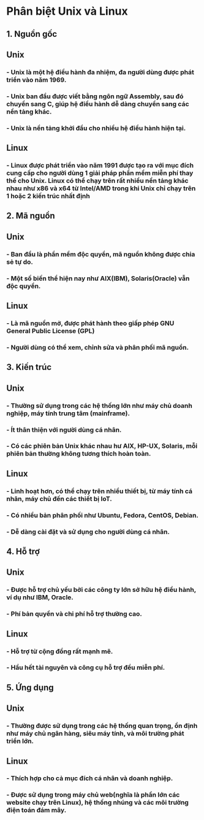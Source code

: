 # Phân biệt Unix và Linux
## 1. Nguồn gốc
## Unix
### - Unix là một hệ điều hành đa nhiệm, đa người dùng được phát triển vào năm 1969.
### - Unix ban đầu được viết bằng ngôn ngữ Assembly, sau đó chuyển sang C, giúp hệ điều hành dễ dàng chuyển sang các nền tảng khác.
### - Unix là nền tảng khởi đầu cho nhiều hệ điều hành hiện tại.
## Linux
### - Linux được phát triển vào năm 1991 được tạo ra với mục đích cung cấp cho người dùng 1 giải pháp phần mềm miễn phí thay thế cho Unix. Linux có thể chạy trên rất nhiều nền tảng khác nhau như x86 và x64 từ Intel/AMD trong khi Unix chỉ chạy trên 1 hoặc 2 kiến trúc nhất định
## 2. Mã nguồn
## Unix
### - Ban đầu là phần mềm độc quyền, mã nguồn không được chia sẻ tự do.
### - Một số biến thể hiện nay như AIX(IBM), Solaris(Oracle) vẫn độc quyền.
## Linux
### - Là mã nguồn mở, được phát hành theo giấp phép GNU General Public License (GPL)
### - Người dùng có thể xem, chỉnh sửa và phân phối mã nguồn.
## 3. Kiến trúc
## Unix
### - Thường sử dụng trong các hệ thống lớn như máy chủ doanh nghiệp, máy tính trung tâm (mainframe).
### - Ít thân thiện với người dùng cá nhân.
### - Có các phiên bản Unix khác nhau hư AIX, HP-UX, Solaris, mỗi phiên bản thường không tương thích hoàn toàn.
## Linux
### - Linh hoạt hơn, có thể chạy trên nhiều thiết bị, từ máy tính cá nhân, máy chủ đến các thiết bị IoT.
### - Có nhiều bản phân phối như Ubuntu, Fedora, CentOS, Debian.
### - Dễ dàng cài đặt và sử dụng cho người dùng cá nhân.
## 4. Hỗ trợ
## Unix
### - Được hỗ trợ chủ yếu bởi các công ty lớn sở hữu hệ điều hành, ví dụ như IBM, Oracle.
### - Phí bản quyền và chi phí hỗ trợ thường cao.
## Linux
### - Hỗ trợ từ cộng đồng rất mạnh mẽ.
### - Hầu hết tài nguyên và công cụ hỗ trợ đều miễn phí.
## 5. Ứng dụng
## Unix
### - Thường được sử dụng trong các hệ thống quan trọng, ổn định như máy chủ ngân hàng, siêu máy tính, và môi trường phát triển lớn.
## Linux
### - Thích hợp cho cả mục đích cá nhân và doanh nghiệp.
### - Được sử dụng trong máy chủ web(nghĩa là phần lớn các website chạy trên Linux), hệ thống nhúng và các môi trường điện toán đám mây.